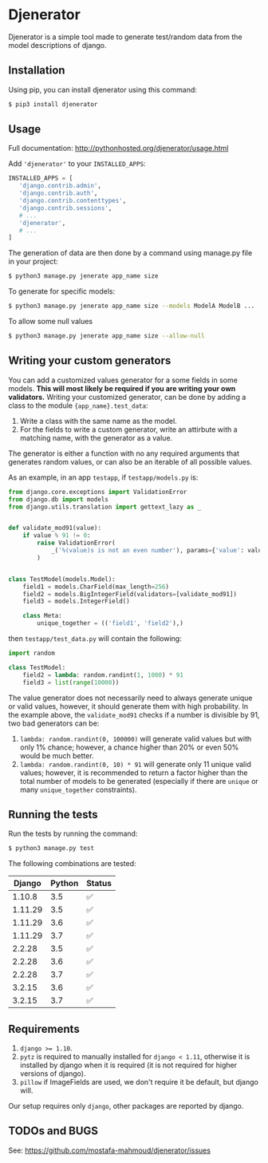 # Djenerator

Djenerator is a simple tool made to generate test/random data from the model descriptions of django.

## Installation
Using pip, you can install djenerator using this command:

```bash
$ pip3 install djenerator
```

## Usage

Full documentation: http://pythonhosted.org/djenerator/usage.html

Add `'djenerator'` to your `INSTALLED_APPS`:


```python
INSTALLED_APPS = [
   'django.contrib.admin',
   'django.contrib.auth',
   'django.contrib.contenttypes',
   'django.contrib.sessions',
   # ...
   'djenerator',
   # ...
]
```

The generation of data are then done by a command using manage.py file in your project:

```bash
$ python3 manage.py jenerate app_name size
```

To generate for specific models:

```bash
$ python3 manage.py jenerate app_name size --models ModelA ModelB ...
```

To allow some null values

```bash
$ python3 manage.py jenerate app_name size --allow-null
```

## Writing your custom generators

You can add a customized values generator for a some fields in some models.
**This will most likely be required if you are writing your own validators.**
Writing your customized generator, can be done by adding a class to the module `{app_name}.test_data`:
1. Write a class with the same name as the model.
2. For the fields to write a custom generator, write an attirbute with a matching name, with the generator as a value.

The generator is either a function with no any required arguments that generates random values, or can also be an iterable of all possible values.

As an example, in an app `testapp`, if `testapp/models.py` is:

```python
from django.core.exceptions import ValidationError
from django.db import models
from django.utils.translation import gettext_lazy as _


def validate_mod91(value):
    if value % 91 != 0:
        raise ValidationError(
            _('%(value)s is not an even number'), params={'value': value},
        )


class TestModel(models.Model):
    field1 = models.CharField(max_length=256)
    field2 = models.BigIntegerField(validators=[validate_mod91])
    field3 = models.IntegerField()

    class Meta:
        unique_together = (('field1', 'field2'),)
```

then `testapp/test_data.py` will contain the following:

```python
import random

class TestModel:
    field2 = lambda: random.randint(1, 1000) * 91
    field3 = list(range(10000))
```

The value generator does not necessarily need to always generate unique or valid values, however, it should generate them with high probability.
In the example above, the `validate_mod91` checks if a number is divisible by 91, two bad generators can be:
1. `lambda: random.randint(0, 100000)` will generate valid values but with only 1% chance; however, a chance higher than 20% or even 50% would be much better.
1. `lambda: random.randint(0, 10) * 91` will generate only 11 unique valid values; however, it is recommended to return a factor higher than the total number of models to be generated (especially if there are `unique` or many `unique_together` constraints).


## Running the tests

Run the tests by running the command:

```bash
$ python3 manage.py test
```

The following combinations are tested:

| Django      | Python      | Status |
| ----------- | ----------- | ------ |
|    1.10.8   |     3.5     |   ✅   |
|    1.11.29  |     3.5     |   ✅   |
|    1.11.29  |     3.6     |   ✅   |
|    1.11.29  |     3.7     |   ✅   |
|    2.2.28   |     3.5     |   ✅   |
|    2.2.28   |     3.6     |   ✅   |
|    2.2.28   |     3.7     |   ✅   |
|    3.2.15   |     3.6     |   ✅   |
|    3.2.15   |     3.7     |   ✅   |

## Requirements

1. `django >= 1.10`.
1. `pytz` is required to manually installed for `django < 1.11`, otherwise it is installed by django when it is required (it is not required for higher versions of django).
1. `pillow` if ImageFields are used, we don't require it be default, but django will.

Our setup requires only `django`, other packages are reported by django.

## TODOs and BUGS

See: https://github.com/mostafa-mahmoud/djenerator/issues
